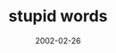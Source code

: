 ---
layout: base.njk
title : 'stupid words' 
view_title : 'stupid words' 
year : '2002' 
date : '2002-02-26' 
img_file : '/drawing/stupidwords.png' 
html_file : 'stupidwords' 
next_html : 'overhere.html' 
year_order : '34' 
permalink : "title/{{html_file}}.html"
---